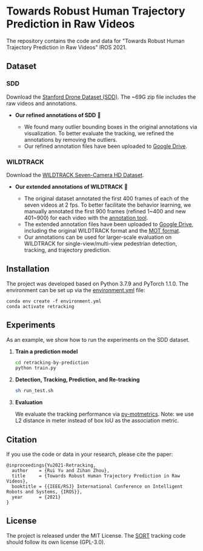 # Towards Robust Human Trajectory Prediction in Raw Videos
The repository contains the code and data for "Towards Robust Human Trajectory Prediction in Raw Videos" IROS 2021.

## Dataset 

### SDD
   Download the [Stanford Drone Dataset (SDD)](https://cvgl.stanford.edu/projects/uav_data/). The ~69G zip file includes the raw videos and annotations.

- **Our refined annotations of SDD** 📢

    - We found many outlier bounding boxes in the original annotations via visualization. To better evaluate the tracking, we refined the annotations by removing the outliers. 
    - Our refined annotation files have been uploaded to [Google Drive](https://drive.google.com/drive/folders/1_hMSdAr31l5XoZj3SmW_9QShd_p99yGW?usp=sharing).

### WILDTRACK
   Download the [WILDTRACK Seven-Camera HD Dataset](https://www.epfl.ch/labs/cvlab/data/data-wildtrack/).

- **Our extended annotations of WILDTRACK** 📢

    - The original dataset annotated the first 400 frames of each of the seven videos at 2 fps. To better facilitate the behavior learning, we manually annotated the first 900 frames (refined 1\~400 and new 401\~900) for each video with the [annotation tool](https://github.com/cvlab-epfl/multicam-gt).
    - The extended annotation files have been uploaded to [Google Drive](https://drive.google.com/drive/folders/1vVXNmbuOCx4qWyNVfTXPH_8b5xDP4YOj?usp=sharing), including the original WILDTRACK format and the [MOT format](https://motchallenge.net/instructions/). 
    - Our annotations can be used for larger-scale evaluation on WILDTRACK for single-view/multi-view pedestrian detection, tracking, and trajectory prediction.

## Installation
The project was developed based on Python 3.7.9 and PyTorch 1.1.0. The environment can be set up via the [environment.yml](environment.yml) file:
```
conda env create -f environment.yml
conda activate retracking
```

## Experiments
As an example, we show how to run the experiments on the SDD dataset.

1. **Train a prediction model**

    ```bash
    cd retracking-by-prediction
    python train.py
    ```

2. **Detection, Tracking, Prediction, and Re-tracking**
   
    ```bash
    sh run_test.sh
    ```

3. **Evaluation**
    
    We evaluate the tracking performance via [py-motmetrics](https://github.com/cheind/py-motmetrics). Note: we use L2 distance in meter instead of box IoU as the association metric.

## Citation
If you use the code or data in your research, please cite the paper:
```
@inproceedings{Yu2021-Retracking,
  author    = {Rui Yu and Zihan Zhou},
  title     = {Towards Robust Human Trajectory Prediction in Raw Videos},
  booktitle = {{IEEE/RSJ} International Conference on Intelligent Robots and Systems, {IROS}},
  year      = {2021}
}
```

## License
The project is released under the MIT License. The [SORT](https://github.com/abewley/sort) tracking code should follow its own license (GPL-3.0).
